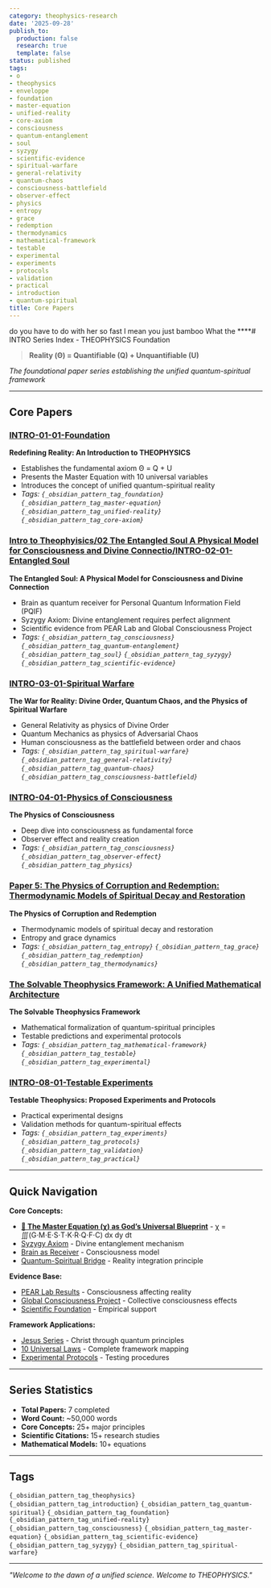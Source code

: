 ```yaml
---
category: theophysics-research
date: '2025-09-28'
publish_to:
  production: false
  research: true
  template: false
status: published
tags:
- o
- theophysics
- enveloppe
- foundation
- master-equation
- unified-reality
- core-axiom
- consciousness
- quantum-entanglement
- soul
- syzygy
- scientific-evidence
- spiritual-warfare
- general-relativity
- quantum-chaos
- consciousness-battlefield
- observer-effect
- physics
- entropy
- grace
- redemption
- thermodynamics
- mathematical-framework
- testable
- experimental
- experiments
- protocols
- validation
- practical
- introduction
- quantum-spiritual
title: Core Papers
---
```

   
do you have to do with her so fast I mean you just bamboo What the ****# INTRO Series Index - THEOPHYSICS Foundation   
   
> **Reality (Θ) = Quantifiable (Q) + Unquantifiable (U)**   
   
*The foundational paper series establishing the unified quantum-spiritual framework*   
   
   
---   
   
## Core Papers   
   
### [INTRO-01-01-Foundation](Individual%20Research%20Papers/01%20Intro/01%20Intro%20to%20THeophysics/INTRO-01-01-Foundation.md)   
**Redefining Reality: An Introduction to THEOPHYSICS**   
   
- Establishes the fundamental axiom Θ = Q + U   
- Presents the Master Equation with 10 universal variables   
- Introduces the concept of unified quantum-spiritual reality   
- *Tags: `{_obsidian_pattern_tag_foundation}` `{_obsidian_pattern_tag_master-equation}` `{_obsidian_pattern_tag_unified-reality}` `{_obsidian_pattern_tag_core-axiom}`*   
   
### [Intro to Theophyisics/02 The Entangled Soul A Physical Model for Consciousness and Divine Connectio/INTRO-02-01-Entangled Soul](../enveloppe/INTRO-02-01-Entangled%20Soul.md)   
**The Entangled Soul: A Physical Model for Consciousness and Divine Connection**   
   
- Brain as quantum receiver for Personal Quantum Information Field (PQIF)   
- Syzygy Axiom: Divine entanglement requires perfect alignment   
- Scientific evidence from PEAR Lab and Global Consciousness Project   
- *Tags: `{_obsidian_pattern_tag_consciousness}` `{_obsidian_pattern_tag_quantum-entanglement}` `{_obsidian_pattern_tag_soul}` `{_obsidian_pattern_tag_syzygy}` `{_obsidian_pattern_tag_scientific-evidence}`*   
   
### [INTRO-03-01-Spiritual Warfare](Intro%20to%20Theophyisics/03%20Spiritual%20Warfare%20Physics/INTRO-03-01-Spiritual%20Warfare.md)   
**The War for Reality: Divine Order, Quantum Chaos, and the Physics of Spiritual Warfare**   
   
- General Relativity as physics of Divine Order   
- Quantum Mechanics as physics of Adversarial Chaos   
- Human consciousness as the battlefield between order and chaos   
- *Tags: `{_obsidian_pattern_tag_spiritual-warfare}` `{_obsidian_pattern_tag_general-relativity}` `{_obsidian_pattern_tag_quantum-chaos}` `{_obsidian_pattern_tag_consciousness-battlefield}`*   
   
### [INTRO-04-01-Physics of Consciousness](../enveloppe/INTRO-04-01-Physics%20of%20Consciousness.md)   
**The Physics of Consciousness**   
   
- Deep dive into consciousness as fundamental force   
- Observer effect and reality creation   
- *Tags: `{_obsidian_pattern_tag_consciousness}` `{_obsidian_pattern_tag_observer-effect}` `{_obsidian_pattern_tag_physics}`*   
   
### [**Paper 5: The Physics of Corruption and Redemption: Thermodynamic Models of Spiritual Decay and Restoration**](./**Paper%205:%20The%20Physics%20of%20Corruption%20and%20Redemption:%20Thermodynamic%20Models%20of%20Spiritual%20Decay%20and%20Restoration**.md)   
**The Physics of Corruption and Redemption**   
   
- Thermodynamic models of spiritual decay and restoration   
- Entropy and grace dynamics   
- *Tags: `{_obsidian_pattern_tag_entropy}` `{_obsidian_pattern_tag_grace}` `{_obsidian_pattern_tag_redemption}` `{_obsidian_pattern_tag_thermodynamics}`*   
   
### [**The Solvable Theophysics Framework: A Unified Mathematical Architecture**](./**The%20Solvable%20Theophysics%20Framework:%20A%20Unified%20Mathematical%20Architecture**.md)   
**The Solvable Theophysics Framework**   
   
- Mathematical formalization of quantum-spiritual principles   
- Testable predictions and experimental protocols   
- *Tags: `{_obsidian_pattern_tag_mathematical-framework}` `{_obsidian_pattern_tag_testable}` `{_obsidian_pattern_tag_experimental}`*   
   
### [INTRO-08-01-Testable Experiments](Intro%20to%20Theophyisics/08%20Testable%20Theophysics%20Proposed%20Experiments%20and%20Protocols/INTRO-08-01-Testable%20Experiments.md)   
**Testable Theophysics: Proposed Experiments and Protocols**   
   
- Practical experimental designs   
- Validation methods for quantum-spiritual effects   
- *Tags: `{_obsidian_pattern_tag_experiments}` `{_obsidian_pattern_tag_protocols}` `{_obsidian_pattern_tag_validation}` `{_obsidian_pattern_tag_practical}`*   
   
   
---   
   
## Quick Navigation   
   
**Core Concepts:**   
   
- [**🔹 The Master Equation (χ) as God’s Universal Blueprint**](./**%F0%9F%94%B9%20The%20Master%20Equation%20(%CF%87)%20as%20God%E2%80%99s%20Universal%20Blueprint**.md) - χ = ∭(G⋅M⋅E⋅S⋅T⋅K⋅R⋅Q⋅F⋅C) dx dy dt   
- [Syzygy Axiom](Syzygy%20Axiom.md) - Divine entanglement mechanism   
- [Brain as Receiver](Brain%20as%20Receiver.md) - Consciousness model   
- [Quantum-Spiritual Bridge](Quantum-Spiritual%20Bridge.md) - Reality integration principle   
   
**Evidence Base:**   
   
- [PEAR Lab Results](PEAR%20Lab%20Results.md) - Consciousness affecting reality   
- [Global Consciousness Project](Global%20Consciousness%20Project.md) - Collective consciousness effects   
- [Scientific Foundation](Scientific%20Foundation.md) - Empirical support   
   
**Framework Applications:**   
   
- [Jesus Series](Jesus%20Series.md) - Christ through quantum principles   
- [10 Universal Laws](10%20Universal%20Laws.md) - Complete framework mapping   
- [Experimental Protocols](Experimental%20Protocols.md) - Testing procedures   
   
   
---   
   
## Series Statistics   
   
   
- **Total Papers:** 7 completed   
- **Word Count:** ~50,000 words   
- **Core Concepts:** 25+ major principles   
- **Scientific Citations:** 15+ research studies   
- **Mathematical Models:** 10+ equations   
   
   
---   
   
## Tags   
`{_obsidian_pattern_tag_theophysics}` `{_obsidian_pattern_tag_introduction}` `{_obsidian_pattern_tag_quantum-spiritual}` `{_obsidian_pattern_tag_foundation}` `{_obsidian_pattern_tag_unified-reality}` `{_obsidian_pattern_tag_consciousness}` `{_obsidian_pattern_tag_master-equation}` `{_obsidian_pattern_tag_scientific-evidence}` `{_obsidian_pattern_tag_syzygy}` `{_obsidian_pattern_tag_spiritual-warfare}`   
   
   
---   
   
*"Welcome to the dawn of a unified science. Welcome to THEOPHYSICS."*